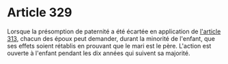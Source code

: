 # Article 329

<p>Lorsque la présomption de paternité a été écartée en application de <a href='/code-civil/livre-ier-des-personnes/titre-vii-de-la-filiation/chapitre-ii-de-letablissement-de-la-filiation/section-1-de-letablissement-de-la-filiation-par-leffet-de-la-loi/paragraphe-2-de-la-presomption-de-paternite/313.md' title='Code civil - art. 313 (V)'>l'article 313</a>, chacun des époux peut demander, durant la minorité de l'enfant, que ses effets soient rétablis en prouvant que le mari est le père. L'action est ouverte à l'enfant pendant les dix années qui suivent sa majorité.</p>